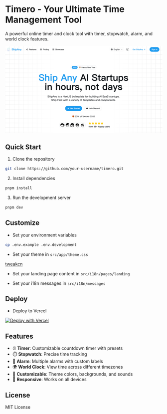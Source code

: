 # Timero - Your Ultimate Time Management Tool

A powerful online timer and clock tool with timer, stopwatch, alarm, and world clock features.

![preview](preview.png)

## Quick Start

1. Clone the repository

```bash
git clone https://github.com/your-username/timero.git
```

2. Install dependencies

```bash
pnpm install
```

3. Run the development server

```bash
pnpm dev
```

## Customize

- Set your environment variables

```bash
cp .env.example .env.development
```

- Set your theme in `src/app/theme.css`

[tweakcn](https://tweakcn.com/editor/theme)

- Set your landing page content in `src/i18n/pages/landing`

- Set your i18n messages in `src/i18n/messages`

## Deploy

- Deploy to Vercel

[![Deploy with Vercel](https://vercel.com/button)](https://vercel.com/new)

## Features

- ⏰ **Timer**: Customizable countdown timer with presets
- ⏱️ **Stopwatch**: Precise time tracking
- 🔔 **Alarm**: Multiple alarms with custom labels
- 🌍 **World Clock**: View time across different timezones
- 🎨 **Customizable**: Theme colors, backgrounds, and sounds
- 📱 **Responsive**: Works on all devices

## License

MIT License
